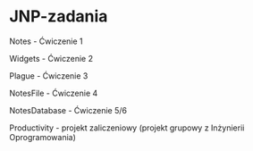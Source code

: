 # JNP-zadania

Notes - Ćwiczenie 1

Widgets - Ćwiczenie 2

Plague - Ćwiczenie 3

NotesFile - Ćwiczenie 4

NotesDatabase - Ćwiczenie 5/6

Productivity - projekt zaliczeniowy (projekt grupowy z Inżynierii Oprogramowania)
